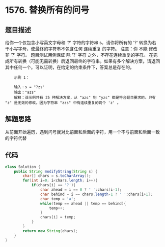# 1576. 替换所有的问号

## 题目描述
给你一个仅包含小写英文字母和 '?' 字符的字符串 s，请你将所有的 '?' 转换为若干小写字母，使最终的字符串不包含任何 连续重复 的字符。
注意：你 不能 修改非 '?' 字符。
题目测试用例保证 除 '?' 字符 之外，不存在连续重复的字符。
在完成所有转换（可能无需转换）后返回最终的字符串。如果有多个解决方案，请返回其中任何一个。可以证明，在给定的约束条件下，答案总是存在的。
 

        示例 1：

        输入：s = "?zs"
        输出："azs"
        解释：该示例共有 25 种解决方案，从 "azs" 到 "yzs" 都是符合题目要求的。只有 "z" 是无效的修改，因为字符串 "zzs" 中有连续重复的两个 'z' 。

## 解题思路
从前面开始遍历，遇到问号就对比前面和后面的字符，用一个不与前面和后面一致的字符代替

## 代码
```java
class Solution {
    public String modifyString(String s) {
        char[] chars = s.toCharArray();
        for(int i=0; i<chars.length; i++){
            if(chars[i] == '?'){
                char ahead = i == 0 ? ' ':chars[i-1];
                char behind = i == chars.length-1 ? ' ':chars[i+1];
                char temp = 'a';
                while(temp == ahead || temp == behind){
                    temp++;
                }
                chars[i] = temp;
            }
        }
        return new String(chars);
    }
}
```
